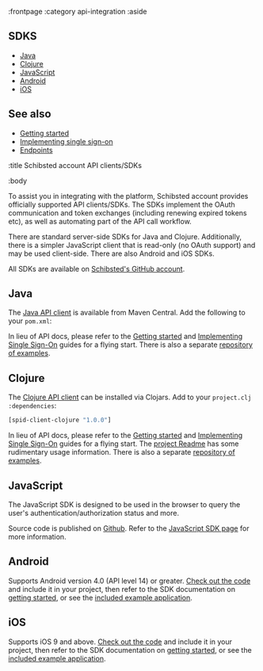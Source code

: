 :frontpage
:category api-integration
:aside
## SDKS

- [Java](#java)
- [Clojure](#clojure)
- [JavaScript](#javascript)
- [Android](#android)
- [iOS](#ios)

## See also

- [Getting started](/getting-started/)
- [Implementing single sign-on](/implementing-sso/)
- [Endpoints](/endpoints/)

:title Schibsted account API clients/SDKs

:body

To assist you in integrating with the platform, Schibsted account provides officially
supported API clients/SDKs. The SDKs implement the OAuth communication and token
exchanges (including renewing expired tokens etc), as well as automating part of
the API call workflow.

There are standard server-side SDKs for Java and Clojure. Additionally,
there is a simpler JavaScript client that is read-only (no OAuth support) and
may be used client-side. There are also Android and iOS SDKs.

All SDKs are available on [Schibsted's GitHub account](https://github.com/schibsted/).

## Java

The [Java API client](https://github.com/schibsted/spid-client-java/) is
available from Maven Central. Add the following to your `pom.xml`:

<spid-example lang="html" src="/java/getting-started/pom.xml" title="Add SPiD client"/>

In lieu of API docs, please refer to the [Getting started](/getting-started/) and
[Implementing Single Sign-On](/implementing-sso/) guides for a flying start.
There is also a separate
[repository of examples](https://github.com/schibsted/spid-java-examples).

## Clojure

The [Clojure API client](https://github.com/schibsted/spid-client-clojure) can
be installed via Clojars. Add to your `project.clj` `:dependencies`:

```clj
[spid-client-clojure "1.0.0"]
```

In lieu of API docs, please refer to the [Getting started](/getting-started/) and
[Implementing Single Sign-On](/implementing-sso/) guides for a flying start. The
[project Readme](https://github.com/schibsted/spid-client-clojure) has some
rudimentary usage information. There is also a separate
[repository of examples](https://github.com/schibsted/spid-clj-examples).

## JavaScript

The JavaScript SDK is designed to be used in the browser to
query the user's authentication/authorization status and more.

Source code is published on
[Github](https://github.com/schibsted/account-sdk-browser). Refer to the
[JavaScript SDK page](/sdks/javascript/) for more information.

## Android

Supports Android version 4.0 (API level 14) or greater.
[Check out the code](https://github.com/schibsted/account-sdk-android) and include it in
your project, then refer to the SDK documentation on
[getting started](https://schibsted.github.io/account-sdk-android/#getting-started),
or see the
[included example application](https://github.com/schibsted/account-sdk-android/tree/master/example).

## iOS

Supports iOS 9 and above.
[Check out the code](https://github.com/schibsted/account-sdk-ios) and include it in your
project, then refer to the SDK documentation on
[getting started](https://schibsted.github.io/account-sdk-ios/#setup), or
see the [included example application](https://github.com/schibsted/account-sdk-ios/tree/master/Example).

